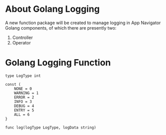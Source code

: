# About Golang Logging

A new function package will be created to manage logging in App Navigator Golang components, of which there are presently two: 

1. Controller
1. Operator  

# Golang Logging Function

```
type LogType int

const ( 
    NONE = 0
    WARNING = 1 
    ERROR = 2
    INFO = 3
    DEBUG = 4
    ENTRY = 5
    ALL = 6
}

func log(logType LogType, logData string)

``` 
